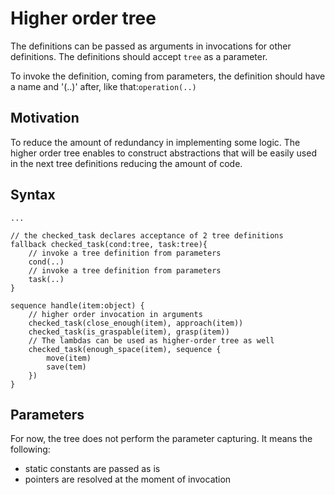 # Higher order tree

The definitions can be passed as arguments in invocations for other definitions.
The definitions should accept `tree` as a parameter.

To invoke the definition, coming from parameters, the definition should have a name and '(..)' after,
like that:`operation(..)`

## Motivation

To reduce the amount of redundancy in implementing some logic.
The higher order tree enables to construct abstractions that will be easily 
used in the next tree definitions reducing the amount of code. 

## Syntax

```f-tree
...

// the checked_task declares acceptance of 2 tree definitions
fallback checked_task(cond:tree, task:tree){
    // invoke a tree definition from parameters
    cond(..)
    // invoke a tree definition from parameters
    task(..)
}

sequence handle(item:object) {
    // higher order invocation in arguments
    checked_task(close_enough(item), approach(item))
    checked_task(is_graspable(item), grasp(item))
    // The lambdas can be used as higher-order tree as well
    checked_task(enough_space(item), sequence {
        move(item)
        save(tem)
    })
}
```

## Parameters
For now, the tree does not perform the parameter capturing.
It means the following:
- static constants are passed as is
- pointers are resolved at the moment of invocation

